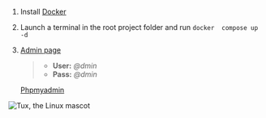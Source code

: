 1. Install [Docker](https://www.docker.com/get-started/)

2. Launch a terminal in the root project folder and run `docker  compose up -d`

3. [Admin page](http://localhost/wp-admin/)
    >
    >- **User:** *@dmin*
    >- **Pass:** *@dmin*
    >
    [Phpmyadmin](http://localhost:88/)

![Tux, the Linux mascot](https://www.markdownguide.org/assets/images/tux.png)